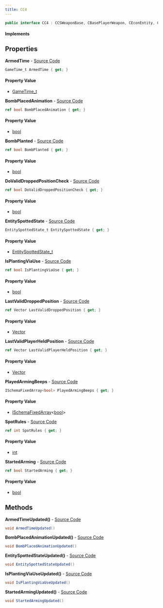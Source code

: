```yaml
---
title: CC4
---
```


```csharp
public interface CC4 : CCSWeaponBase, CBasePlayerWeapon, CEconEntity, CBaseFlex, CBaseAnimGraph, CBaseModelEntity, CBaseEntity, CEntityInstance, ISchemaClass<CEntityInstance>, ISchemaClass<CBaseEntity>, ISchemaClass<CBaseModelEntity>, ISchemaClass<CBaseAnimGraph>, ISchemaClass<CBaseFlex>, ISchemaClass<CEconEntity>, ISchemaClass<CBasePlayerWeapon>, ISchemaClass<CCSWeaponBase>, ISchemaClass<CC4>, ISchemaField, ISchemaClass, INativeHandle
```

#### Implements

## Properties

**ArmedTime** - [Source Code](https://github.com/swiftly-solution/swiftlys2/blob/main/managed/src/SwiftlyS2.Generated/Schemas/Interfaces/CC4.cs#L24)

```csharp
GameTime_t ArmedTime { get; }
```

#### Property Value

- [GameTime_t](/docs/api/shared/schemadefinitions/gametime_t)

**BombPlacedAnimation** - [Source Code](https://github.com/swiftly-solution/swiftlys2/blob/main/managed/src/SwiftlyS2.Generated/Schemas/Interfaces/CC4.cs#L26)

```csharp
ref bool BombPlacedAnimation { get; }
```

#### Property Value

- [bool](https://learn.microsoft.com/dotnet/api/system.boolean)

**BombPlanted** - [Source Code](https://github.com/swiftly-solution/swiftlys2/blob/main/managed/src/SwiftlyS2.Generated/Schemas/Interfaces/CC4.cs#L36)

```csharp
ref bool BombPlanted { get; }
```

#### Property Value

- [bool](https://learn.microsoft.com/dotnet/api/system.boolean)

**DoValidDroppedPositionCheck** - [Source Code](https://github.com/swiftly-solution/swiftlys2/blob/main/managed/src/SwiftlyS2.Generated/Schemas/Interfaces/CC4.cs#L20)

```csharp
ref bool DoValidDroppedPositionCheck { get; }
```

#### Property Value

- [bool](https://learn.microsoft.com/dotnet/api/system.boolean)

**EntitySpottedState** - [Source Code](https://github.com/swiftly-solution/swiftlys2/blob/main/managed/src/SwiftlyS2.Generated/Schemas/Interfaces/CC4.cs#L30)

```csharp
EntitySpottedState_t EntitySpottedState { get; }
```

#### Property Value

- [EntitySpottedState_t](/docs/api/shared/schemadefinitions/entityspottedstate_t)

**IsPlantingViaUse** - [Source Code](https://github.com/swiftly-solution/swiftlys2/blob/main/managed/src/SwiftlyS2.Generated/Schemas/Interfaces/CC4.cs#L28)

```csharp
ref bool IsPlantingViaUse { get; }
```

#### Property Value

- [bool](https://learn.microsoft.com/dotnet/api/system.boolean)

**LastValidDroppedPosition** - [Source Code](https://github.com/swiftly-solution/swiftlys2/blob/main/managed/src/SwiftlyS2.Generated/Schemas/Interfaces/CC4.cs#L18)

```csharp
ref Vector LastValidDroppedPosition { get; }
```

#### Property Value

- [Vector](/docs/api/shared/natives/vector)

**LastValidPlayerHeldPosition** - [Source Code](https://github.com/swiftly-solution/swiftlys2/blob/main/managed/src/SwiftlyS2.Generated/Schemas/Interfaces/CC4.cs#L16)

```csharp
ref Vector LastValidPlayerHeldPosition { get; }
```

#### Property Value

- [Vector](/docs/api/shared/natives/vector)

**PlayedArmingBeeps** - [Source Code](https://github.com/swiftly-solution/swiftlys2/blob/main/managed/src/SwiftlyS2.Generated/Schemas/Interfaces/CC4.cs#L34)

```csharp
ISchemaFixedArray<bool> PlayedArmingBeeps { get; }
```

#### Property Value

- [ISchemaFixedArray](/docs/api/shared/schemas/ischemafixedarray-1)<[bool](https://learn.microsoft.com/dotnet/api/system.boolean)>

**SpotRules** - [Source Code](https://github.com/swiftly-solution/swiftlys2/blob/main/managed/src/SwiftlyS2.Generated/Schemas/Interfaces/CC4.cs#L32)

```csharp
ref int SpotRules { get; }
```

#### Property Value

- [int](https://learn.microsoft.com/dotnet/api/system.int32)

**StartedArming** - [Source Code](https://github.com/swiftly-solution/swiftlys2/blob/main/managed/src/SwiftlyS2.Generated/Schemas/Interfaces/CC4.cs#L22)

```csharp
ref bool StartedArming { get; }
```

#### Property Value

- [bool](https://learn.microsoft.com/dotnet/api/system.boolean)

## Methods

**ArmedTimeUpdated()** - [Source Code](https://github.com/swiftly-solution/swiftlys2/blob/main/managed/src/SwiftlyS2.Generated/Schemas/Interfaces/CC4.cs#L39)

```csharp
void ArmedTimeUpdated()
```

**BombPlacedAnimationUpdated()** - [Source Code](https://github.com/swiftly-solution/swiftlys2/blob/main/managed/src/SwiftlyS2.Generated/Schemas/Interfaces/CC4.cs#L40)

```csharp
void BombPlacedAnimationUpdated()
```

**EntitySpottedStateUpdated()** - [Source Code](https://github.com/swiftly-solution/swiftlys2/blob/main/managed/src/SwiftlyS2.Generated/Schemas/Interfaces/CC4.cs#L42)

```csharp
void EntitySpottedStateUpdated()
```

**IsPlantingViaUseUpdated()** - [Source Code](https://github.com/swiftly-solution/swiftlys2/blob/main/managed/src/SwiftlyS2.Generated/Schemas/Interfaces/CC4.cs#L41)

```csharp
void IsPlantingViaUseUpdated()
```

**StartedArmingUpdated()** - [Source Code](https://github.com/swiftly-solution/swiftlys2/blob/main/managed/src/SwiftlyS2.Generated/Schemas/Interfaces/CC4.cs#L38)

```csharp
void StartedArmingUpdated()
```

